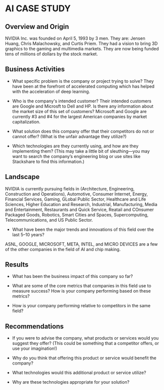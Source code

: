 # AI CASE STUDY

## Overview and Origin

NVIDIA Inc. was founded on April 5, 1993 by 3 men.  They are:
Jensen Huang, Chris Malachowsky, and Curtis Priem.
They had a vision to bring 3D graphics to the gaming and multimedia markets.
They are now being funded tens of millions of dollars by the stock market.

## Business Activities

* What specific problem is the company or project trying to solve? They have
been at the forefront of accelerated computing which has helped with the
acceleration of deep learning.

* Who is the company's intended customer? Their intended customers are Google
and Microsft to Dell and HP.
Is there any information about the market size of this set of customers? 
Microsoft and Google are currently #3 and #4 for the largest American companies
by market capitalization.

* What solution does this company offer that their competitors do not or cannot offer? (What is the unfair advantage they utilize?)

* Which technologies are they currently using, and how are they implementing them? (This may take a little bit of sleuthing&mdash;you may want to search the company’s engineering blog or use sites like Stackshare to find this information.)


## Landscape

NVIDIA is currently pursuing fields in (Architecture, Engineering, Construction and Operations),
Automotive, Consumer Internet, Energy, Financial Services, Gaming, GLobal Public Sector,
Healthcare and Life Sciences, Higher Education and Research, Industrial, Manufacturing,
Media and Entertainment, Restaurants and Quick Service, Reatail and COnsumer Packaged Goods,
Robotics, Smart Cities and Spaces, Supercomputing, Telecommunications, and US Public Sector.

* What have been the major trends and innovations of this field over the last 5&ndash;10 years?

ASNL, GOOGLE, MICROSOFT, META, INTEL, and MICRO DEVICES are a few of the other
companies in the field of AI and chip making.

## Results

* What has been the business impact of this company so far?

* What are some of the core metrics that companies in this field use to measure success? How is your company performing based on these metrics?

* How is your company performing relative to competitors in the same field?

## Recommendations

* If you were to advise the company, what products or services would you suggest they offer? (This could be something that a competitor offers, or use your imagination!)

* Why do you think that offering this product or service would benefit the company?

* What technologies would this additional product or service utilize?

* Why are these technologies appropriate for your solution?
